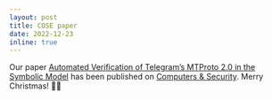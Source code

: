 ```yaml
---
layout: post
title: COSE paper
date: 2022-12-23
inline: true
---
```

Our paper [Automated Verification of Telegram’s MTProto 2.0 in the Symbolic Model](https://doi.org/10.1016/j.cose.2022.103072) has been published on [Computers & Security](https://www.sciencedirect.com/journal/computers-and-security).
Merry Christmas! 🎅🎄
